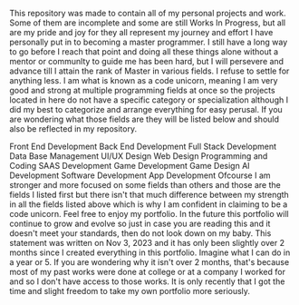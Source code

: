 This repository was made to contain all of my personal projects and work. Some of them are incomplete and some are still Works In Progress, but all are my pride and joy for they all represent my journey and effort I have personally put in to becoming a master programmer. I still have a long way to go before I reach that point and doing all these things alone without a mentor or communlty to guide me has been hard, but I will persevere and advance till I attain the rank of Master in various fields. I refuse to settle for anything less. I am what is known as a code unicorn, meaning I am very good and strong at multiple programming fields at once so the projects located in here do not have a specific category or specialization although I did my best to categorize and arrange everything for easy perusal. If you are wondering what those fields are they will be listed below and should also be reflected in my repository.

Front End Development
Back End Development
Full Stack Development
Data Base Management
UI/UX Design
Web Design
Programming and Coding
SAAS Development
Game Development
Game Design
AI Development
Software Development
App Development
Ofcourse I am stronger and more focused on some fields than others and those are the fields I listed first but there isn't that much difference between my strength in all the fields listed above which is why I am confident in claiming to be a code unicorn. Feel free to enjoy my portfolio. In the future this portfolio will continue to grow and evolve so just in case you are reading this and it doesn't meet your standards, then do not look down on my baby. This statement was written on Nov 3, 2023 and it has only been slightly over 2 months since I created everything in this portfolio. Imagine what I can do in a year or 5. If you are wondering why it isn't over 2 months, that's because most of my past works were done at college or at a company I worked for and so I don't have access to those works. It is only recently that I got the time and slight freedom to take my own portfolio more seriously.
